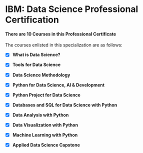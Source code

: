 # IBM: Data Science Professional Certification


#### There are 10 Courses in this Professional Certificate

The courses enlisted in this specialization are as follows:

- [x] __What is Data Science?__

- [x] __Tools for Data Science__

- [x] __Data Science Methodology__

- [x] __Python for Data Science, AI & Development__

- [x] __Python Project for Data Science__

- [x] __Databases and SQL for Data Science with Python__

- [x] __Data Analysis with Python__

- [x] __Data Visualization with Python__

- [x] __Machine Learning with Python__

- [x] __Applied Data Science Capstone__